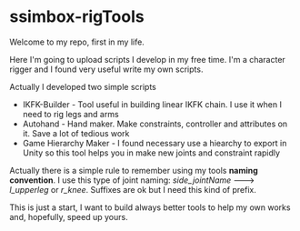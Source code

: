 # ssimbox-rigTools
Welcome to my repo, first in my life.

Here I'm going to upload scripts I develop in my free time. I'm a character rigger and I found very useful write my own scripts. 

Actually I developed two simple scripts
* IKFK-Builder - Tool useful in building linear IKFK chain. I use it when I need to rig legs and arms
* Autohand - Hand maker. Make constraints, controller and attributes on it. Save a lot of tedious work
* Game Hierarchy Maker - I found necessary use a hiearchy to export in Unity so this tool helps you in make new joints and constraint rapidly 

Actually there is a simple rule to remember using my tools **naming convention**. 
I use this type of joint naming: *side_jointName* ---> *l_upperleg* or *r_knee*. Suffixes are ok but I need this kind of prefix.

This is just a start, I want to build always better tools to help my own works and, hopefully, speed up yours.
